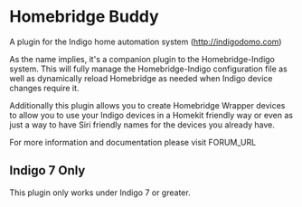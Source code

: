 Homebridge Buddy
==========

A plugin for the Indigo home automation system (http://indigodomo.com)

As the name implies, it's a companion plugin to the Homebridge-Indigo system.  This will fully manage the Homebridge-Indigo configuration file as well as dynamically reload Homebridge as needed when Indigo device changes require it.

Additionally this plugin allows you to create Homebridge Wrapper devices to allow you to use your Indigo devices in a Homekit friendly way or even as just a way to have Siri friendly names for the devices you already have.

For more information and documentation please visit FORUM_URL

Indigo 7 Only
---------------

This plugin only works under Indigo 7 or greater.
